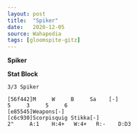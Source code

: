 ```yaml
---
layout: post
title:  "Spiker"
date:   2020-12-05
source: Wahapedia
tags: [gloomspite-gitz]
---
```


**Spiker**

**Stat Block**
```
3/3 Spiker
```

```
[56f442]M     W     B     Sa    [-]
5     3     5     6     
[e85545]Weapons[-]
[c6c930]Scorpisquig Stikka[-]
2"     A:1    H:4+   W:4+   R:-    D:D3  
```


